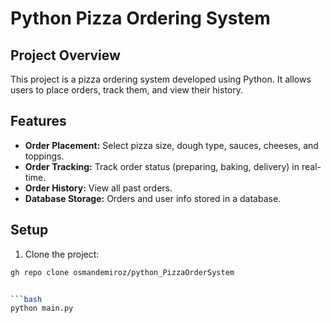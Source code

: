 # Python Pizza Ordering System

## Project Overview

This project is a pizza ordering system developed using Python. It allows users to place orders, track them, and view their history.

## Features

* **Order Placement:** Select pizza size, dough type, sauces, cheeses, and toppings.
* **Order Tracking:** Track order status (preparing, baking, delivery) in real-time.
* **Order History:** View all past orders.
* **Database Storage:** Orders and user info stored in a database.

## Setup

1. Clone the project:

```bash
gh repo clone osmandemiroz/python_PizzaOrderSystem


```bash
python main.py
